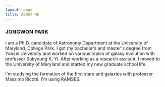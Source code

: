 ```yaml
---
layout: page
title: ABOUT ME
---
```


### JONGWON PARK
I am a Ph.D. candidate of Astronomy Department at the University of Maryland, College Park.
I got my bachelor's and master's degree from Yonsei University and worked on various topics of galaxy
evolution with professor Sukyoung K. Yi. After working as a research assitant, I moved to the University
of Maryland and started my new graduate school life.

I'm studying the formation of the first stars and galaxies with professor Massimo Ricotti. I'm using
RAMSES.
